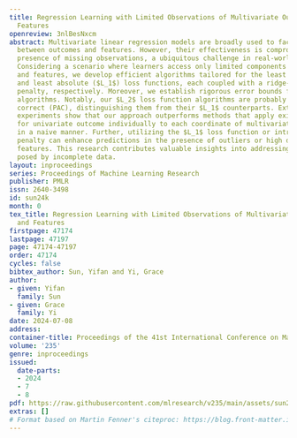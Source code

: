 ```yaml
---
title: Regression Learning with Limited Observations of Multivariate Outcomes and
  Features
openreview: 3nlBesNxcm
abstract: Multivariate linear regression models are broadly used to facilitate relationships
  between outcomes and features. However, their effectiveness is compromised by the
  presence of missing observations, a ubiquitous challenge in real-world applications.
  Considering a scenario where learners access only limited components for both outcomes
  and features, we develop efficient algorithms tailored for the least squares ($L_2$)
  and least absolute ($L_1$) loss functions, each coupled with a ridge-like and Lasso-type
  penalty, respectively. Moreover, we establish rigorous error bounds for all proposed
  algorithms. Notably, our $L_2$ loss function algorithms are probably approximately
  correct (PAC), distinguishing them from their $L_1$ counterparts. Extensive numerical
  experiments show that our approach outperforms methods that apply existing algorithms
  for univariate outcome individually to each coordinate of multivariate outcomes
  in a naive manner. Further, utilizing the $L_1$ loss function or introducing a Lasso-type
  penalty can enhance predictions in the presence of outliers or high dimensional
  features. This research contributes valuable insights into addressing the challenges
  posed by incomplete data.
layout: inproceedings
series: Proceedings of Machine Learning Research
publisher: PMLR
issn: 2640-3498
id: sun24k
month: 0
tex_title: Regression Learning with Limited Observations of Multivariate Outcomes
  and Features
firstpage: 47174
lastpage: 47197
page: 47174-47197
order: 47174
cycles: false
bibtex_author: Sun, Yifan and Yi, Grace
author:
- given: Yifan
  family: Sun
- given: Grace
  family: Yi
date: 2024-07-08
address:
container-title: Proceedings of the 41st International Conference on Machine Learning
volume: '235'
genre: inproceedings
issued:
  date-parts:
  - 2024
  - 7
  - 8
pdf: https://raw.githubusercontent.com/mlresearch/v235/main/assets/sun24k/sun24k.pdf
extras: []
# Format based on Martin Fenner's citeproc: https://blog.front-matter.io/posts/citeproc-yaml-for-bibliographies/
---
```

